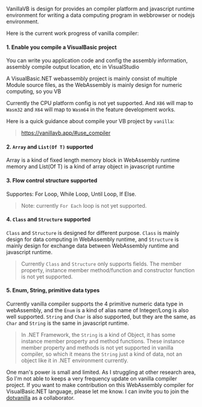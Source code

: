 VanillaVB is design for provides an compiler platform and javascript runtime environment for writing a data computing program in webbrowser or nodejs environment.

Here is the current work progress of vanilla compiler:

#### 1. Enable you compile a VisualBasic project 

You can write you application code and config the assembly information, assembly compile output location, etc in VisualStudio

A VisualBasic.NET webassembly project is mainly consist of multiple Module source files, as the WebAssembly is mainly design for numeric computing, so you VB

Currently the CPU platform config is not yet supported. And ``X86`` will map to ``Wasm32`` and ``X64`` will map to ``Wasm64`` in the feature development works.

Here is a quick guidance about compile your VB project by ``vanilla``:

> https://vanillavb.app/#use_compiler

#### 2. ``Array`` and ``List(Of T)`` supported 

Array is a kind of fixed length memory block in WebAssembly runtime memory and List(Of T) is a kind of array object in javascript runtime

#### 3. Flow control structure supported

Supportes: For Loop, While Loop, Until Loop, If Else. 
> Note: currently ``For Each`` loop is not yet supported.

#### 4. ``Class`` and ``Structure`` supported 

``Class`` and ``Structure`` is designed for different purpose. ``Class`` is mainly design for data computing in WebAssembly runtime, and ``Structure`` is mainly design for exchange data between WebAssembly runtime and javascript runtime.

> Currently ``Class`` and ``Structure`` only supports fields. The member property, instance member method/function and constructor function is not yet supported.

#### 5. Enum, String, primitive data types

Currently vanilla compiler supports the 4 primitive numeric data type in webAssembly, and the ``Enum`` is a kind of alias name of Integer/Long is also well supported. ``String`` and ``Char`` is also supported, but they are the same, as ``Char`` and ``String`` is the same in javascript runtime.

> In .NET Framework, the ``String`` is a kind of Object, it has some instance member property and method functions. These instance member property and methods is not yet supported in vanilla compiler, so which it means the ``String`` just a kind of data, not an object like it in .NET environment currently.


One man's power is small and limited. As I struggling at other research area, So I'm not able to keeps a very frequency update on vanilla compiler project. If you want to make contribution on this WebAssembly compiler for VisualBasic.NET language, please let me know. I can invite you to join the [dotvanilla](https://github.com/dotvanilla) as a collaborator.